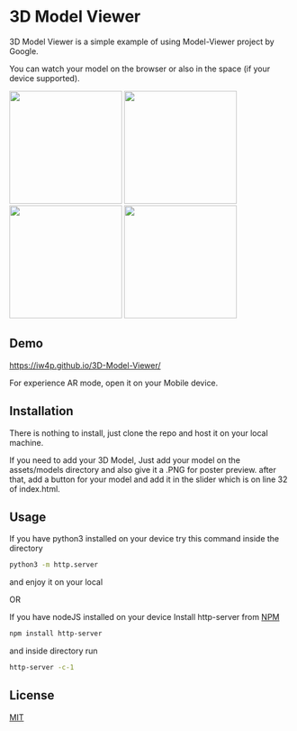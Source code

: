 # 3D Model Viewer

3D Model Viewer is a simple example of using Model-Viewer project by Google.

You can watch your model on the browser or also in the space (if your device supported).


<img src="https://user-images.githubusercontent.com/30632761/144708444-6b4ce10b-02e2-4d84-aed5-a3b53b11e40d.PNG" width="200"/> <img src="https://user-images.githubusercontent.com/30632761/144708447-6c999e2c-e9dc-44a9-bdcc-d1062187f3cf.PNG" width="200"/> <img src="https://user-images.githubusercontent.com/30632761/144708449-d69e1b74-cc5d-48d2-a6b7-c4776ab83398.PNG" width="200"/> <img src="https://user-images.githubusercontent.com/30632761/144708454-f7155630-b281-4e10-a48d-bf38a32e265e.PNG" width="200"/>

## Demo

https://iw4p.github.io/3D-Model-Viewer/

For experience AR mode, open it on your Mobile device.



## Installation


There is nothing to install, just clone the repo and host it on your local machine.

If you need to add your 3D Model, Just add your model on the assets/models directory and also give it a .PNG for poster preview.
after that, add a button for your model and add it in the slider which is on line 32 of index.html.

## Usage


If you have python3 installed on your device try this command inside the directory
```bash
python3 -m http.server
```

and enjoy it on your local

OR

If you have nodeJS installed on your device
Install http-server from [NPM](https://www.npmjs.com/package/http-server)

```bash
npm install http-server
```

and inside directory run 

```bash
http-server -c-1
```

## License
[MIT](https://choosealicense.com/licenses/mit/)